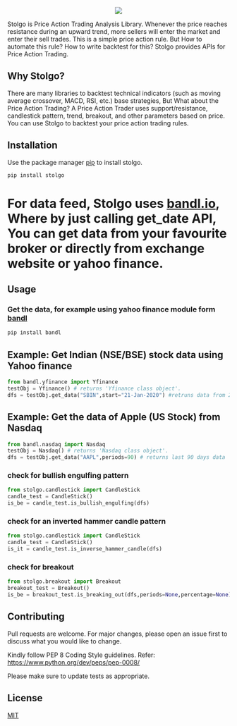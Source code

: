 
<p align="center"><a href="http://stolgo.com" target="_blank"><img src="https://raw.githubusercontent.com/stockalgo/stolgo/master/stolgo.svg"></a> </p>

Stolgo is Price Action Trading Analysis Library. Whenever the price reaches resistance during an upward trend, more sellers will enter the market and enter their sell trades. This is a simple price action rule. But How to automate this rule? How to write backtest for this? Stolgo provides APIs for Price Action Trading.

## Why Stolgo?
There are many libraries to backtest technical indicators (such as moving average crossover, MACD, RSI, etc.) base strategies, But What about the Price Action Trading?
A Price Action Trader uses support/resistance, candlestick pattern, trend, breakout, and other parameters based on price. You can use Stolgo to backtest your price action trading rules.

## Installation

Use the package manager [pip](https://pip.pypa.io/en/stable/) to install stolgo.

```bash
pip install stolgo
```
  
# For data feed, Stolgo uses [bandl.io](https://bandl.io), Where by just calling get_date API, You can get data from your favourite broker or directly from exchange website or yahoo finance.

## Usage

### Get the data, for example using yahoo finance module form [bandl](https://bandl.io)
```bash
pip install bandl
```

## Example: Get Indian (NSE/BSE) stock data using Yahoo finance
```python
from bandl.yfinance import Yfinance
testObj = Yfinance() # returns 'Yfinance class object'.
dfs = testObj.get_data("SBIN",start="21-Jan-2020") #retruns data from 21Jan 2020 to till today
```

## Example: Get the data of Apple (US Stock) from Nasdaq
```python
from bandl.nasdaq import Nasdaq
testObj = Nasdaq() # returns 'Nasdaq class object'.
dfs = testObj.get_data("AAPL",periods=90) # returns last 90 days data
```

### check for bullish engulfing pattern
```python
from stolgo.candlestick import CandleStick
candle_test = CandleStick()
is_be = candle_test.is_bullish_engulfing(dfs)
```
### check for an inverted hammer candle pattern
```python
from stolgo.candlestick import CandleStick
candle_test = CandleStick()
is_it = candle_test.is_inverse_hammer_candle(dfs)
```

### check for breakout
```python
from stolgo.breakout import Breakout
breakout_test = Breakout()
is_be = breakout_test.is_breaking_out(dfs,periods=None,percentage=None) #periods:Number of candles,percentage: range of consolidation in percentage
```


## Contributing
Pull requests are welcome. For major changes, please open an issue first to discuss what you would like to change.

Kindly follow PEP 8 Coding Style guidelines. Refer: https://www.python.org/dev/peps/pep-0008/

Please make sure to update tests as appropriate.

## License
[MIT](https://choosealicense.com/licenses/mit/)
